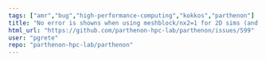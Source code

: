 ```yaml
---
tags: ["amr","bug","high-performance-computing","kokkos","parthenon"]
title: "No error is showns when using meshblock/nx2=1 for 2D sims (and similar for 3D)"
html_url: "https://github.com/parthenon-hpc-lab/parthenon/issues/599"
user: "pgrete"
repo: "parthenon-hpc-lab/parthenon"
---
```


